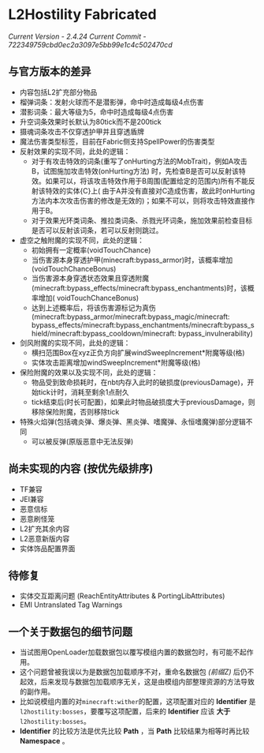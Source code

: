 # L2Hostility Fabricated

*Current Version - 2.4.24*
*Current Commit - 722349759cbd0ec2a3097e5bb99e1c4c502470cd*

## 与官方版本的差异

- 内容包括L2扩充部分物品
- 榴弹词条：发射火球而不是潜影弹，命中时造成每级4点伤害
- 潜影词条：最大等级为5，命中时造成每级4点伤害
- 升空词条效果时长默认为80tick而不是200tick
- 摄魂词条攻击不仅穿透护甲并且穿透盾牌
- 魔法伤害类型标签，目前在Fabric侧支持SpellPower的伤害类型
- 反射效果的实现不同，此处的逻辑：
    - 对于有攻击特效的词条(重写了onHurting方法的MobTrait)，例如A攻击B，试图施加攻击特效(onHurting方法)
      时，先检查B是否可以反射该特效。如果可以，将该攻击特效作用于B周围(配置给定的范围内)所有不能反射该特效的实体{C}上(
      由于A并没有直接对C造成伤害，故此时onHurting方法内本次攻击伤害的修改是无效的)；如果不可以，则将攻击特效直接作用于B。
    - 对于效果光环类词条、推拉类词条、杀戮光环词条，施加效果前检查目标是否可以反射该词条，若可以反射则跳过。
- 虚空之触附魔的实现不同，此处的逻辑：
    - 初始拥有一定概率(voidTouchChance)
    - 当伤害源本身穿透护甲(minecraft:bypass_armor)时，该概率增加(voidTouchChanceBonus)
    - 当伤害源本身穿透状态效果且穿透附魔(minecraft:bypass_effects/minecraft:bypass_enchantments)时，该概率增加(
      voidTouchChanceBonus)
    - 达到上述概率后，将该伤害源标记为真伤(minecraft:bypass_armor/minecraft:bypass_magic/minecraft:
      bypass_effects/minecraft:bypass_enchantments/minecraft:bypass_shield/minecraft:bypass_cooldown/minecraft:
      bypass_invulnerability)
- 剑风附魔的实现不同，此处的逻辑：
    - 横扫范围Box在xyz正负方向扩展windSweepIncrement*附魔等级(格)
    - 实体攻击距离增加windSweepIncrement*附魔等级(格)
- 保险附魔的效果以及实现不同，此处的逻辑：
    - 物品受到致命损耗时，在nbt内存入此时的破损度(previousDamage)，开始tick计时，消耗至剩余1点耐久
    - tick结束后(时长可配置)，如果此时物品破损度大于previousDamage，则移除保险附魔，否则移除tick
- 特殊火焰弹(包括魂炎弹、爆炎弹、黑炎弹、嗜魔弹、永恒嗜魔弹)部分逻辑不同
    - 可以被反弹(原版恶意中无法反弹)

## 尚未实现的内容 (按优先级排序)

- TF兼容
- JEI兼容
- 恶意信标
- 恶意刷怪笼
- L2扩充其余内容
- L2恶意新版内容
- 实体饰品配置界面

## 待修复

- 实体交互距离问题 (ReachEntityAttributes & PortingLibAttributes)
- EMI Untranslated Tag Warnings

## 一个关于数据包的细节问题

- 当试图用OpenLoader加载数据包以覆写模组内置的数据包时，有可能不起作用。
- 这个问题曾被我误以为是数据包加载顺序不对，重命名数据包 *(前缀Z)* 后仍不起效，后来发现与数据包加载顺序无关，这是由模组内部整理资源的方法导致的副作用。
- 比如说模组内置的对`minecraft:wither`的配置，这项配置对应的 **Identifier** 是`l2hostility:bosses`，要覆写这项配置，后来的
  **Identifier** 应该 **大于** `l2hostility:bosses`。
- **Identifier** 的比较方法是优先比较 **Path** ，当 **Path** 比较结果为相等时再比较 **Namespace** 。
